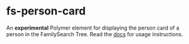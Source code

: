 # fs-person-card

An __experimental__ Polymer element for displaying the person card of a person
in the FamilySearch Tree. Read the [docs](http://fs-webcomponents.github.io/fs-person-card/components/fs-person-card/)
for usage instructions.